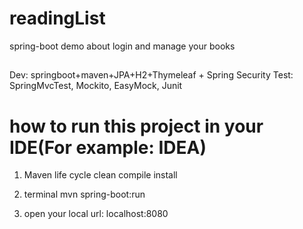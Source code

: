 # readingList
spring-boot demo about login and manage your books

##
Dev: springboot+maven+JPA+H2+Thymeleaf + Spring Security
Test: SpringMvcTest, Mockito, EasyMock, Junit


# how to run this project in your IDE(For example: IDEA)
1) Maven life cycle
   clean
   compile
   install

2) terminal 
   mvn spring-boot:run

3) open your local url: localhost:8080
